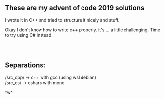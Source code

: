 ## These are my advent of code 2019 solutions

I wrote it in C++ and tried to structure it nicely and stuff.

Okay I don't know how to write c++ properly. it's ... a little challenging. 
Time to try using C# instead.

<br><br>

## Separations:

/src_cpp/ -> c++ with gcc (using wsl debian) <br>
/src_cs/ -> csharp with mono <br>

^w^
